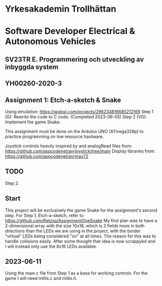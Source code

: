 # Yrkesakademin Trollhättan
# Software Developer Electrical & Autonomous Vehicles

## SV23TR E. Programmering och utveckling av inbyggda system
## YH00260-2020-3

## Assignment 1: Etch-a-sketch & Snake

Using emulation: https://wokwi.com/projects/296234816685212169
Step 1 (G): Rewrite the code to C code. (Completed 2023-06-05)
Step 2 (VG): Implement the game Snake.

This assignment must be done on the Arduino UNO (ATmega328p) to practice programming on low resource hardware.

Joystick controls heavily inspired by and analogRead files from: https://github.com/aspcodenet/avrjoystick/tree/main
Display libraries from: https://github.com/aspcodenet/avrmax72

## TODO
Step 2.

## Start
This project will be exclusively the game Snake for the assignment's second step.
For Step 1, Etch-a-sketch, refer to https://github.com/Ratzsa/AssignmentOneSnake
My first plan was to have a 2-dimensional array with the size 10x18, which is 2 fields more in both directions than the LEDs we are using
in the project, with the border "virtual" LEDs being considered "on" at all times. The reason for this was to handle collisions easily.
After some thought that idea is now scrappyed and I will instead only use the 8x16 LEDs available.

## 2023-06-11
Using the main.c file from Step 1 as a base for working controls.
For the game I will need millis.c and millis.h.
